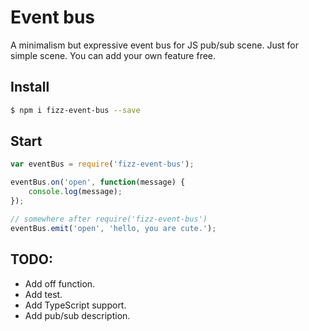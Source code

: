 # Event bus
A minimalism but expressive event bus for JS pub/sub scene. 
Just for simple scene.
You can add your own feature free.

## Install

```bash
$ npm i fizz-event-bus --save
```

## Start

```js
var eventBus = require('fizz-event-bus');

eventBus.on('open', function(message) {
	console.log(message);
});

// somewhere after require('fizz-event-bus')
eventBus.emit('open', 'hello, you are cute.');
```

## TODO:

- Add off function.
- Add test.
- Add TypeScript support.
- Add pub/sub description.

